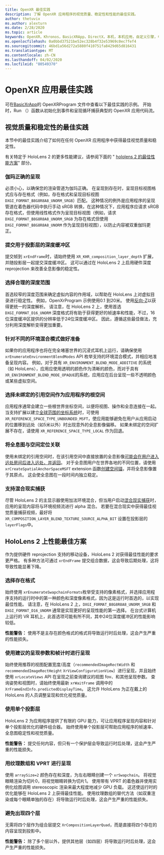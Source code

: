 ```yaml
---
title: OpenXR 最佳实践
description: 了解 OpenXR 应用程序的视觉质量、稳定性和性能的最佳实践。
author: thetuvix
ms.author: alexturn
ms.date: 2/28/2020
ms.topic: article
keywords: OpenXR，Khronos，BasicXRApp，DirectX，本机，本机应用，自定义引擎，中间件，最佳做法，性能，质量，稳定性
ms.openlocfilehash: 0a0bbd37521be52ec328b4f32e53969c0ec7fef4
ms.sourcegitcommit: 46bd1a56d272a5880f410751fa8429d65d816431
ms.translationtype: MT
ms.contentlocale: zh-CN
ms.lasthandoff: 04/02/2020
ms.locfileid: "80549370"
---
```

# <a name="openxr-app-best-practices"></a>OpenXR 应用最佳实践

可在<a href="https://github.com/microsoft/OpenXR-MixedReality/tree/master/samples/BasicXrApp" target="_blank">BasicXrApp</a>的 OpenXRProgram 文件中查看以下最佳实践的示例。 开始时，Run （）函数从初始化到事件和呈现循环捕获典型的 OpenXR 应用代码流。

## <a name="best-practices-for-visual-quality-and-stability"></a>视觉质量和稳定性的最佳实践

本节中的最佳实践介绍了如何在任何 OpenXR 应用程序中获得最佳视觉质量和稳定性。

有关特定于 HoloLens 2 的更多性能建议，请参阅下面的 " [hololens 2 的最佳性能方案](#best-practices-for-performance-on-hololens-2)" 部分。

### <a name="gamma-correct-rendering"></a>伽玛正确的呈现

必须小心，以确保您的渲染管道为伽玛正确。 在呈现到存在时，呈现目标视图格式应与存在格式（例如，存在格式和呈现目标视图 `DXGI_FORMAT_B8G8R8A8_UNORM_SRGB`）匹配。
这种情况的例外是应用程序的呈现管道在着色器代码中执行手动 sRGB 转换，在这种情况下，应用程序应请求 sRGB 存在格式，但使用线性格式作为呈现目标视图（例如，请求 `DXGI_FORMAT_B8G8R8A8_UNORM_SRGB` 为存在格式但使用 `DXGI_FORMAT_B8G8R8A8_UNORM` 作为呈现目标视图），以防止内容被双重伽玛更正。

### <a name="submit-depth-buffer-for-projection-layers"></a>提交用于投影层的深度缓冲区

提交帧到 `xrEndFrame`时，请始终使用 `XR_KHR_composition_layer_depth` 扩展，并随投影层一起提交深度缓冲区。
这可以通过在 HoloLens 2 上启用硬件深度 reprojection 来改善全息影像的稳定性。

### <a name="choose-a-reasonable-depth-range"></a>选择合理的深度范围

首选较窄的深度范围来确定虚拟内容的作用域，以帮助在 HoloLens 上对虚拟目录进行稳定性。
例如，OpenXrProgram 示例使用0.1 到20米。
使用[反向-Z](https://developer.nvidia.com/content/depth-precision-visualized)以获得更统一的深度解析。
请注意，在 HoloLens 2 上，使用首选 `DXGI_FORMAT_D16_UNORM` 深度格式将有助于获得更好的帧速率和性能，不过，16位深度缓冲区提供的分辨率低于24位深度缓冲区。
因此，遵循这些最佳做法，充分利用深度解析变得更加重要。

### <a name="prepare-for-different-environment-blend-modes"></a>针对不同的环境混合模式做好准备

如果你的应用程序也将在完全堵塞世界的沉浸式耳机上运行，请确保使用 `xrEnumerateEnvironmentBlendModes` API 枚举支持的环境混合模式，并相应地准备呈现内容。
例如，对于具有 `XR_ENVIRONMENT_BLEND_MODE_ADDITIVE` 的系统（如 HoloLens），应用应使用透明的颜色作为清晰的颜色，而对于具有 `XR_ENVIRONMENT_BLEND_MODE_OPAQUE`的系统，应用应在后台呈现一些不透明颜色或某些虚拟空间。

### <a name="choose-unbounded-reference-space-as-applications-root-space"></a>选择未绑定的引用空间作为应用程序的根空间

应用程序通常会建立一些根世界坐标空间，以便将视图、操作和全息连接在一起。
当支持扩展以建立[全球范围的坐标系统](coordinate-systems.md#building-a-world-scale-experience)时，可使用 `XR_REFERENCE_SPACE_TYPE_UNBOUNDED_MSFT`，使应用能够避免在用户从应用启动的位置移到远处（如5米以外）时出现意外的全息影像偏移。
如果未绑定的空间扩展不存在，请使用 `XR_REFERENCE_SPACE_TYPE_LOCAL` 作为回退。

### <a name="associate-hologram-with-spatial-anchor"></a>将全息图与空间定位关联

使用未绑定的引用空间时，在该引用空间中直接放置的全息影像[可能会在用户进入远处房间后进入远处，并返回](coordinate-systems.md#building-a-world-scale-experience)。
对于全息图用户在世界各地的不同位置，请使用 `xrCreateSpatialAnchorSpaceMSFT` extension 函数[创建空间锚](spatial-anchors.md#best-practices)，并将全息影像置于其原点。
这会使全息图在一段时间内独立稳定。

### <a name="support-mixed-reality-capture"></a>支持混合现实捕获

尽管 HoloLens 2 的主显示器使用加法环境混合，但当用户启动[混合现实捕获](mixed-reality-capture-for-developers.md)时，应用的呈现内容将与环境视频流进行 alpha 混合。
若要在混合现实中获得最佳视觉质量捕获视频，最好将 `XR_COMPOSITION_LAYER_BLEND_TEXTURE_SOURCE_ALPHA_BIT` 设置在投影层的 `layerFlags`中。

## <a name="best-practices-for-performance-on-hololens-2"></a>HoloLens 2 上性能最佳方案

作为提供硬件 reprojection 支持的移动设备，HoloLens 2 对获得最佳性能的要求更严格。  有多种方法可通过 `xrEndFrame` 提交组合数据，这会导致后期处理，这将导致性能显著下降。

### <a name="select-a-swapchain-format"></a>选择存在格式

始终使用 `xrEnumerateSwapchainFormats`枚举受支持的像素格式，并选择应用程序支持的运行时中的第一种颜色和深度像素格式，因为这是运行时首选的，以实现最佳性能。 请注意，在 HoloLens 2 上，`DXGI_FORMAT_B8G8R8A8_UNORM_SRGB` 和 `DXGI_FORMAT_D16_UNORM` 通常是实现更好的呈现性能的第一选择。 在台式计算机上运行的 VR 耳机上，此首选项可能有所不同，其中24位深度缓冲区的性能影响较低。
  
**性能警告：** 使用不是主存在颜色格式的格式将导致运行时后处理，这会产生严重的性能损失。

### <a name="render-with-recommended-rendering-parameters-and-frame-timing"></a>使用建议的呈现参数和帧计时进行呈现

始终使用推荐的视图配置宽度/高度（`recommendedImageRectWidth` 和 `recommendedImageRectHeight` `XrViewConfigurationView`）进行呈现，并且始终使用 `xrLocateViews` API 在呈现之前查询建议的视图 fov、和其他呈现参数。
查询姿势和视图时，请始终使用最新 `xrWaitFrame` 调用中的 `XrFrameEndInfo.predictedDisplayTime`。
这允许 HoloLens 为正在戴上的 HoloLens 的人员调整呈现和优化视觉质量。

### <a name="use-a-single-projection-layer"></a>使用单个投影层

HoloLens 2 为应用程序提供了有限的 GPU 能力，可让应用程序呈现内容和针对单个投影层优化的硬件组合器。
始终使用单个投影层可帮助应用程序的帧速率、全息图稳定性和视觉质量。  
  
**性能警告：** 提交任何内容，但只有一个保护层会导致运行时后处理，这会产生严重的性能损失。

### <a name="render-with-texture-array-and-vprt"></a>用纹理数组和 VPRT 进行呈现

使用 `arraySize=2` 颜色存在和深度，为左右眼睛创建一个 `xrSwapchain`。
将视觉眼睛渲染为切片0，将视觉眼睛转换为切片1。
使用带有 VPRT 的着色器并使用实例化绘图调用 stereoscopic 渲染来最大程度地减少 GPU 负载。
这还使运行时的优化能够在 HoloLens 2 上获得最佳性能。
使用纹理数组的替代方法（如双重渲染或每个眼睛单独的存在）将导致运行时后处理，这会产生严重的性能损失。

### <a name="avoid-quad-layers"></a>避免出现四个层

无需将四个层作为组合层提交 `XrCompositionLayerQuad`，而是直接将四个存在的内容呈现到投影中。

**性能警告：** 除了多个层以外，提供其他层（如四层）将导致运行时后处理，这会产生严重的性能损失。